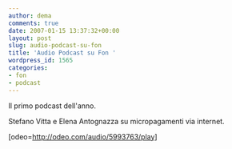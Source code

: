 ```yaml
---
author: dema
comments: true
date: 2007-01-15 13:37:32+00:00
layout: post
slug: audio-podcast-su-fon
title: 'Audio Podcast su Fon '
wordpress_id: 1565
categories:
- fon
- podcast
---
```


Il primo podcast dell'anno.

Stefano Vitta e Elena Antognazza su micropagamenti via internet.

[odeo=http://odeo.com/audio/5993763/play]
